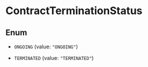 

# ContractTerminationStatus

## Enum


* `ONGOING` (value: `"ONGOING"`)

* `TERMINATED` (value: `"TERMINATED"`)



